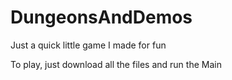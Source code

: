 # DungeonsAndDemos
Just a quick little game I made for fun

To play, just download all the files and run the Main
